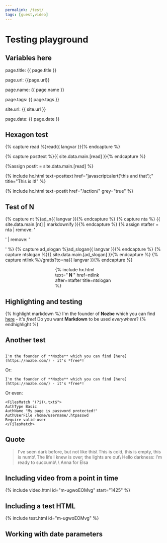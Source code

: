 ```yaml
---
permalink: /test/
tags: [guest,video]
---
```


# Testing playground

## Variables here

page.title: {{ page.title }}

page.url: {{page.url}}

page.name: {{ page.name }}

page.tags: {{ page.tags }}

site.url: {{ site.url }}

page.date: {{ page.date }}

## Hexagon test

{% capture read %}read{{ langvar }}{% endcapture %}

{% capture posttext %}{{ site.data.main.[read] }}{% endcapture %}

{%assign postit = site.data.main.[read] %}

{% include hx.html text=posttext href="javascript:alert('this and that');" title="This is it!" %}

{% include hx.html text=postit href="/action/" grey="true" %}

## Test of N

{% capture nt %}ad_n{{ langvar }}{% endcapture %}
{% capture nta %}&nbsp;{{ site.data.main.[nt] | markdownify }}{% endcapture %}
{% assign ntafter = nta | remove: '<p>' | remove: '</p>' %}
{% capture ad_slogan %}ad_slogan{{ langvar }}{% endcapture %}
{% capture ntslogan %}{{ site.data.main.[ad_slogan] }}{% endcapture %}
{% capture ntlink %}/gratis?to=na{{ langvar }}{% endcapture %}

<div style="max-width: 140pt; margin: auto;">
{% include hx.html text="<strong>&nbsp;N&nbsp;</strong>" href=ntlink after=ntafter title=ntslogan %}
</div>

## Highlighting and testing

{% highlight markdown %}
I'm the founder of **Nozbe** which you can find [here](https://nozbe.com/) - it's *free*!
Do you want **Markdown** to be used *everywhere*?
{% endhighlight %}

## Another test

<code>
I'm the founder of **Nozbe** which you can find [here](https://nozbe.com/) - it's *free*!
</code>

Or:

```
I'm the founder of **Nozbe** which you can find [here](https://nozbe.com/) - it's *free*!
```

Or even:

```
<FilesMatch "(?i)\.txt$">
AuthType Basic
AuthName "My page is password protected!"
AuthUserFile /home/username/.htpasswd
Require valid-user
</FilesMatch>
```


## Quote

> I've seen dark before, but not like this\\
> This is cold, this is empty, this is numb\\
> The life I knew is over; the lights are out\\
> Hello darkness: I'm ready to succumb\\
>\\
> Anna for Elsa

## Including video from a point in time

{% include video.html id="m-ugwoEOMvg" start="1425" %}

## Including a test HTML

{% include test.html id="m-ugwoEOMvg" %}

## Working with date parameters
